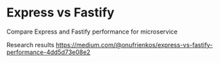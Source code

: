 # Express vs Fastify
Compare Express and Fastify performance for microservice

Research results
https://medium.com/@onufrienkos/express-vs-fastify-performance-4dd5d73e08e2
